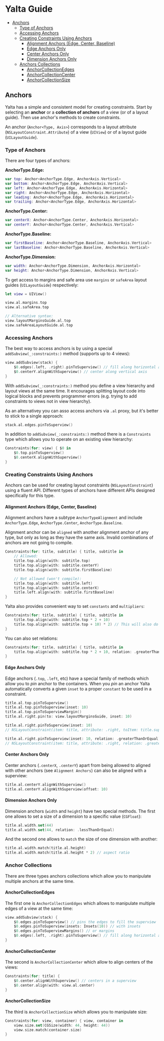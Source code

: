 # Yalta Guide

- [Anchors](#anchors)
  * [Type of Anchors](#type-of-anchors)
  * [Accessing Anchors](#accessing-anchors)
  * [Creating Constraints Using Anchors](#creating-constraints-using-anchors)
    + [Alignment Anchors (Edge, Center, Baseline)](#alignment-anchors--edge--center--baseline-)
    + [Edge Anchors Only](#edge-anchors-only)
    + [Center Anchors Only](#center-anchors-only)
    + [Dimension Anchors Only](#dimension-anchors-only)
  * [Anchors Collections](#anchors-collections)
    + [AnchorCollectionEdges](#anchorcollectionedges)
    + [AnchorCollectionCenter](#anchorcollectioncenter)
    + [AnchorCollectionSize](#anchorcollectionsize)

## Anchors

Yalta has a simple and consistent model for creating constraints. Start by selecting an **anchor** or a **collection of anchors** of a view (or of a layout guide). Then use anchor's methods to create constraints.

An anchor (`Anchor<Type, Axis>`) corresponds to a layout attribute (`NSLayoutConstraint.Attribute`) of a view (`UIView`) or of a layout guide (`UILayoutGuide`).

### Type of Anchors

There are four types of anchors:

**AnchorType.Edge:**

```swift
var top: Anchor<AnchorType.Edge, AnchorAxis.Vertical>
var bottom: Anchor<AnchorType.Edge, AnchorAxis.Vertical>
var left: Anchor<AnchorType.Edge, AnchorAxis.Horizontal>
var right: Anchor<AnchorType.Edge, AnchorAxis.Horizontal>
var leading: Anchor<AnchorType.Edge, AnchorAxis.Horizontal>
var trailing: Anchor<AnchorType.Edge, AnchorAxis.Horizontal>
```

**AnchorType.Center:**

```swift
var centerX: Anchor<AnchorType.Center, AnchorAxis.Horizontal>
var centerY: Anchor<AnchorType.Center, AnchorAxis.Vertical>
```

**AnchorType.Baseline:**

```swift
var firstBaseline: Anchor<AnchorType.Baseline, AnchorAxis.Vertical>
var lastBaseline: Anchor<AnchorType.Baseline, AnchorAxis.Vertical>
```

**AnchorType.Dimension:**

```swift
var width: Anchor<AnchorType.Dimension, AnchorAxis.Horizontal>
var height: Anchor<AnchorType.Dimension, AnchorAxis.Vertical>
```

To get access to margins and safe area use `margins` or `safeArea` layout guides (`UILayoutGuide`) respectively:

```swift
let view = UIView()

view.al.margins.top
view.al.safeArea.top

// Alternative syntax:
view.layoutMarginsGuide.al.top
view.safeAreaLayoutGuide.al.top
```


### Accessing Anchors

The best way to access anchors is by using a special `addSubview(_:constraints:)` method (supports up to 4 views):

```swift
view.addSubview(stack) {
    $0.edges(.left, .right).pinToSuperview() // fill along horizontal axis
    $0.centerY.alignWithSuperview() // center along vertical axis
}
```

With `addSubview(_:constraints:)` method you define a view hierarchy and layout views at the same time. It encourages splitting layout code into logical blocks and prevents programmer errors (e.g. trying to add constraints to views not in view hierarchy). 

As an alternativey you can asso access anchors via `.al` proxy, but it's better to stick to a single approach:

```swift
stack.al.edges.pinToSuperview()
```

In addition to `addSubview(_:constraints:)` method there is a `Constraints` 
type which allows you to operate on an existing view hierarchy:

```swift
Constraints(for: view) { $0 in
    $0.top.pinToSuperview()
    $0.centerX.alignWithSuperview()
}
```


### Creating Constraints Using Anchors

Anchors can be used for creating layout constraints (`NSLayoutConstraint`) using a fluent API. Different types of anchors have different APIs designed specifically for this type.

#### Alignment Anchors (Edge, Center, Baseline)

Alignment anchors have a subtype `AnchorTypeAlignment` and include `AnchorType.Edge`, `AnchorType.Center`, `AnchorType.Baseline`.

Alignment anchor can be `aligned` with another alignment anchor of any type, but only as long as they have the same axis. Invalid combinations of anchors are not going to compile.

```swift
Constraints(for: title, subtitle) { title, subtitle in
    // Allowed:
    title.top.align(with: subtitle.top)
    title.top.align(with: subtitle.centerY)
    title.top.align(with: subtitle.firstBaseline)

    // Not allowed (won't compile):
    title.top.align(with: subtitle.left)
    title.top.align(with: subtitle.centerX)
    title.left.align(with: subtitle.firstBaseline)
}
```

Yalta also provides convenient way to set `constants` and `multipliers`:

```swift
Constraints(for: title, subtitle) { title, subtitle in
    title.top.align(with: subtitle.top * 2 + 10)
    title.top.align(with: subtitle.top + 10) * 2) // This will also do the right thing
}
```

You can also set relations:

```swift
Constraints(for: title, subtitle) { title, subtitle in
    title.top.align(with: subtitle.top * 2 + 10, relation: .greaterThanOrEqual)
}
```

#### Edge Anchors Only

Edge anchors (`.top`, `.left`, etc) have a special family of methods which allow you to *pin* anchor to the containers. When you *pin* an anchor Yalta automatically converts a given `inset` to a proper `constant` to be used in a constraint.

```swift
title.al.top.pinToSuperview()
title.al.top.pinToSuperview(inset: 10)
title.al.top.pinToSuperviewMargin()
title.al.right.pin(to: view.layoutMarginsGuide, inset: 10)

title.al.right.pinToSuperview(inset: 10)
// NSLayoutConstraint(item: title, attribute: .right, toItem: title.superview!, attribute: .right, constant: -10)

title.al.right.pinToSuperview(inset: 10, relation: .greaterThanOrEqual)
// NSLayoutConstraint(item: title, attribute: .right, relation: .greaterThanOrEqual toItem: title.superview!, attribute: .right, constant: -10)
```

#### Center Anchors Only

Center anchors (`.centerX`, `.centerY`) apart from being allowed to aligned with other anchors (see `Alignment Anchors`) can also be aligned with a superview:

```swift
title.al.centerY.alignWithSuperview()
title.al.centerY.alignWithSuperview(offset: 10)
```

#### Dimension Anchors Only

Dimension anchors (`width` and `height`) have two special methods. The first one allows to set a size of a dimension to a specific value (`CGFloat`):

```swift
title.al.width.set(44)
title.al.width.set(44, relation: .lessThanOrEqual)
```

And the second one allows to `match` the size of one dimension with another:

```swift
title.al.width.match(title.al.height)
title.al.width.match(title.al.height * 2) // aspect ratio
```

### Anchor Collections

There are three types anchors collections which allow you to manipulate multiple anchors at the same time.

#### AnchorCollectionEdges

The first one is `AnchorCollectionEdges` which allows to manipulate multiple edges of a view at the same time:

```swift
view.addSubview(stack) {
    $0.edges.pinToSuperview() // pins the edges to fill the superview
    $0.edges.pinToSuperview(insets: Insets(10)) // with insets
    $0.edges.pinToSuperviewMargins() // or margins
    $0.edges(.left, .right).pinToSuperview() // fill along horizontal axis
}
```

#### AnchorCollectionCenter

The second is `AnchorCollectionCenter` which allow to align centers of the views:

```swift
Constraints(for: title) {
    $0.center.alignWithSuperview() // centers in a superview
    $0.center.align(with: view.al.center)
}
```

#### AnchorCollectionSize

The third is `AnchorCollectionSize` which allows you to manipulate size:

```swift
Constraints(for: view, container) { view, container in
    view.size.set(CGSize(width: 44, height: 44))
    view.size.match(container.size)
}
```
